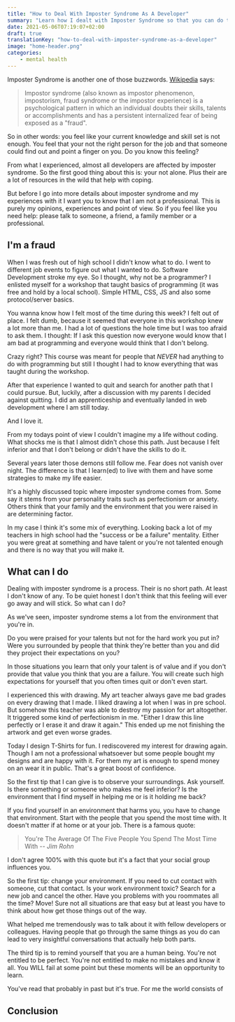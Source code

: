```yaml
---
title: "How to Deal With Imposter Syndrome As A Developer"
summary: "Learn how I dealt with Imposter Syndrome so that you can do too."
date: 2021-05-06T07:19:07+02:00
draft: true
translationKey: "how-to-deal-with-imposter-syndrome-as-a-developer"
image: "home-header.png"
categories: 
    - mental health
---
```


Imposter Syndrome is another one of those buzzwords. [Wikipedia](https://en.wikipedia.org/wiki/Impostor_syndrome) says:
>Impostor syndrome (also known as impostor phenomenon, impostorism, fraud syndrome or the impostor experience) is a psychological pattern in which an individual doubts their skills, talents or accomplishments and has a persistent internalized fear of being exposed as a "fraud".

So in other words: you feel like your current knowledge and skill set is not enough. You feel that your not the right person for the job and that someone could find out and point a finger on you. Do you know this feeling?

From what I experienced, almost all developers are affected by imposter syndrome. So the first good thing about this is: your not alone. Plus their are a lot of resources in the wild that help with coping.

But before I go into more details about imposter syndrome and my experiences with it I want you to know that I am not a professional. This is purely my opinions, experiences and point of view. So if you feel like you need help: please talk to someone, a friend, a family member or a professional.

## I'm a fraud

When I was fresh out of high school I didn't know what to do. I went to different job events to figure out what I wanted to do. Software Development stroke my eye. So I thought, why not be a programmer? I enlisted myself for a workshop that taught basics of programming (it was free and hold by a local school). Simple HTML, CSS, JS and also some protocol/server basics.

You wanna know how I felt most of the time during this week? I felt out of place. I felt dumb, because it seemed that everyone in this workshop knew a lot more than me. I had a lot of questions the hole time but I was too afraid to ask them. I thought: If I ask this question now everyone would know that I am bad at programming and everyone would think that I don't belong.

Crazy right? This course was meant for people that *NEVER* had anything to do with programming but still I thought I had to know everything that was taught during the workshop.

After that experience I wanted to quit and search for another path that I could pursue. But, luckily, after a discussion with my parents I decided against quitting. I did an apprenticeship and eventually landed in web development where I am still today. 

And I love it.

From my todays point of view I couldn't imagine my a life without coding. What shocks me is that I almost didn't chose this path. Just because I felt inferior and that I don't belong or didn't have the skills to do it.

Several years later those demons still follow me. Fear does not vanish over night. The difference is that I learn(ed) to live with them and have some strategies to make my life easier. 

It's a highly discussed topic where imposter syndrome comes from. Some say it stems from your personality traits such as perfectionism or anxiety. Others think that your family and the environment that you were raised in are determining factor.

In my case I think it's some mix of everything. Looking back a lot of my teachers in high school had the "success or be a failure" mentality. Either you were great at something and have talent or you're not talented enough and there is no way that you will make it.

## What can I do

Dealing with imposter syndrome is a process. Their is no short path. At least I don't know of any. To be quiet honest I don't think that this feeling will ever go away and will stick. So what can I do?

As we've seen, imposter syndrome stems a lot from the environment that you're in. 

Do you were praised for your talents but not for the hard work you put in? Were you surrounded by people that think they're better than you and did they project their expectations on you? 

In those situations you learn that only your talent is of value and if you don't provide that value you think that you are a failure. You will create such high expectations for yourself that you often times quit or don't even start. 

I experienced this with drawing. My art teacher always gave me bad grades on every drawing that I made. I liked drawing a lot when I was in pre school. But somehow this teacher was able to destroy my passion for art altogether. It triggered some kind of perfectionism in me. "Either I draw this line perfectly or I erase it and draw it again." This ended up me not finishing the artwork and get even worse grades.

Today I design T-Shirts for fun. I rediscovered my interest for drawing again. Though I am not a professional whatsoever but some people bought my designs and are happy with it. For them my art is enough to spend money on an wear it in public. That's a great boost of confidence. 

So the first tip that I can give is to observe your surroundings. Ask yourself. Is there something or someone who makes me feel inferior? Is the environment that I find myself in helping me or is it holding me back? 

If you find yourself in an environment that harms you, you have to change that environment. Start with the people that you spend the most time with. It doesn't matter if at home or at your job. There is a famous quote:
> You're The Average Of The Five People You Spend The Most Time With
> -- <cite>Jim Rohn</cite>

I don't agree 100% with this quote but it's a fact that your social group influences you.

So the first tip: change your environment. If you need to cut contact with someone, cut that contact. Is your work environment toxic? Search for a new job and cancel the other. Have you problems with you roommates all the time? Move! Sure not all situations are that easy but at least you have to think about how get those things out of the way.

What helped me tremendously was to talk about it with fellow developers or colleagues. Having people that go through the same things as you do can lead to very insightful conversations that actually help both parts.

The third tip is to remind yourself that you are a human being. You're not entitled to be perfect. You're not entitled to make no mistakes and know it all. You WILL fail at some point but these moments will be an opportunity to learn.

You've read that probably in past but it's true. For me the world consists of 

## Conclusion
